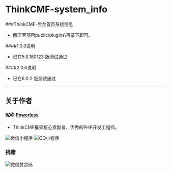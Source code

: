 # ThinkCMF-system_info
###ThinkCMF-后台首页系统信息
 - 解压至项目public\plugins\目录下即可。

####1.0.0说明 
 - 已在5.0.180123 版测试通过

####2.0.0说明 
 - 已在6.0.2 版测试通过
 
---
## 关于作者
#### 昵称:[Powerless](https://wzxaini9.cn)
 * ThinkCMF框架核心贡献者、优秀的PHP开发工程师。

![微信小程序](https://cdn.wzxaini9.cn/themes/wzxaini9/public/assets/code/wxxcx.jpg "微信小程序")
![QQ小程序](https://cdn.wzxaini9.cn/themes/wzxaini9/public/assets/code/qqxcx.png "QQ小程序")

### 捐赠
![微信赞赏码](https://cdn.wzxaini9.cn/themes/wzxaini9/public/assets/code/wzx-wxreward.jpg "微信小程序")